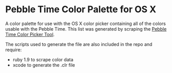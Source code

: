 # Pebble Time Color Palette for OS X

A color palette for use with the OS X color picker containing all of the colors usable
with the Pebble Time. This list was generated by scraping the [Pebble Time Color Picker Tool](http://developer.getpebble.com/tools/color-picker/).

The scripts used to generate the file are also included in the repo and require:
 - ruby 1.9 to scrape color data
 - xcode to generate the .clr file
